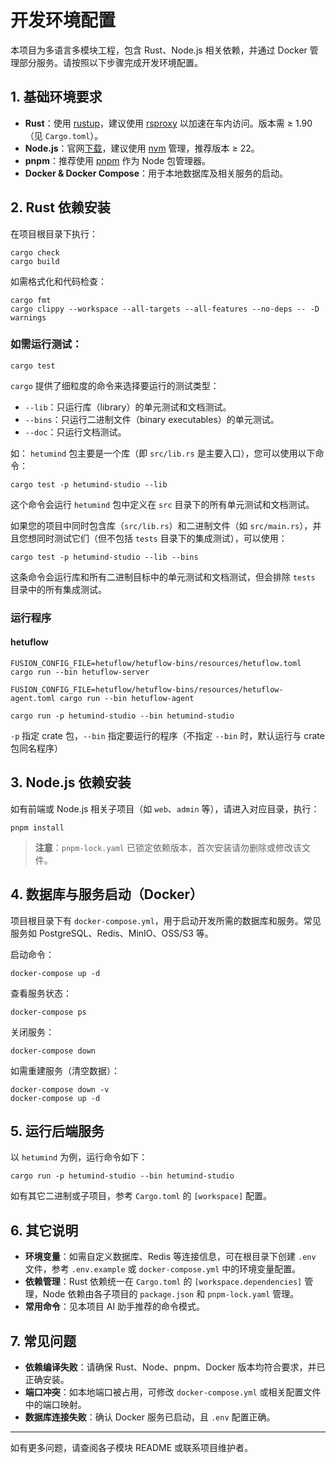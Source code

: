 # 开发环境配置

本项目为多语言多模块工程，包含 Rust、Node.js 相关依赖，并通过 Docker 管理部分服务。请按照以下步骤完成开发环境配置。

## 1. 基础环境要求

- **Rust**：使用 [rustup](https://www.rust-lang.org/tools/install)，建议使用 [rsproxy](https://rsproxy.cn/)
  以加速在车内访问。版本需 ≥ 1.90（见 `Cargo.toml`）。
- **Node.js**：官网[下载](https://nodejs.org/zh-cn/download)，建议使用 [nvm](https://github.com/nvm-sh/nvm)
  管理，推荐版本 ≥ 22。
- **pnpm**：推荐使用 [pnpm](https://pnpm.io/zh/installation) 作为 Node 包管理器。
- **Docker & Docker Compose**：用于本地数据库及相关服务的启动。

## 2. Rust 依赖安装

在项目根目录下执行：

```shell
cargo check
cargo build
```

如需格式化和代码检查：

```shell
cargo fmt
cargo clippy --workspace --all-targets --all-features --no-deps -- -D warnings
```

### 如需运行测试：

```shell
cargo test
```

`cargo` 提供了细粒度的命令来选择要运行的测试类型：

- `--lib`：只运行库（library）的单元测试和文档测试。
- `--bins`：只运行二进制文件（binary executables）的单元测试。
- `--doc`：只运行文档测试。

如： `hetumind` 包主要是一个库（即 `src/lib.rs` 是主要入口），您可以使用以下命令：

```shell
cargo test -p hetumind-studio --lib
```

这个命令会运行 `hetumind` 包中定义在 `src` 目录下的所有单元测试和文档测试。

如果您的项目中同时包含库（`src/lib.rs`）和二进制文件（如 `src/main.rs`），并且您想同时测试它们（但不包括 `tests`
目录下的集成测试），可以使用：

```shell
cargo test -p hetumind-studio --lib --bins
```

这条命令会运行库和所有二进制目标中的单元测试和文档测试，但会排除 `tests` 目录中的所有集成测试。

### 运行程序

#### hetuflow

```shell
FUSION_CONFIG_FILE=hetuflow/hetuflow-bins/resources/hetuflow.toml cargo run --bin hetuflow-server

FUSION_CONFIG_FILE=hetuflow/hetuflow-bins/resources/hetuflow-agent.toml cargo run --bin hetuflow-agent
```

```shell
cargo run -p hetumind-studio --bin hetumind-studio
```

`-p` 指定 crate 包，`--bin` 指定要运行的程序（不指定 `--bin` 时，默认运行与 crate 包同名程序）

## 3. Node.js 依赖安装

如有前端或 Node.js 相关子项目（如 `web`、`admin` 等），请进入对应目录，执行：

```shell
pnpm install
```

> **注意**：`pnpm-lock.yaml` 已锁定依赖版本，首次安装请勿删除或修改该文件。

## 4. 数据库与服务启动（Docker）

项目根目录下有 `docker-compose.yml`，用于启动开发所需的数据库和服务。常见服务如 PostgreSQL、Redis、MinIO、OSS/S3 等。

启动命令：

```shell
docker-compose up -d
```

查看服务状态：

```shell
docker-compose ps
```

关闭服务：

```shell
docker-compose down
```

如需重建服务（清空数据）：

```shell
docker-compose down -v
docker-compose up -d
```

## 5. 运行后端服务

以 `hetumind` 为例，运行命令如下：

```shell
cargo run -p hetumind-studio --bin hetumind-studio
```

如有其它二进制或子项目，参考 `Cargo.toml` 的 `[workspace]` 配置。

## 6. 其它说明

- **环境变量**：如需自定义数据库、Redis 等连接信息，可在根目录下创建 `.env` 文件，参考 `.env.example` 或
  `docker-compose.yml` 中的环境变量配置。
- **依赖管理**：Rust 依赖统一在 `Cargo.toml` 的 `[workspace.dependencies]` 管理，Node 依赖由各子项目的 `package.json` 和
  `pnpm-lock.yaml` 管理。
- **常用命令**：见本项目 AI 助手推荐的命令模式。

## 7. 常见问题

- **依赖编译失败**：请确保 Rust、Node、pnpm、Docker 版本均符合要求，并已正确安装。
- **端口冲突**：如本地端口被占用，可修改 `docker-compose.yml` 或相关配置文件中的端口映射。
- **数据库连接失败**：确认 Docker 服务已启动，且 `.env` 配置正确。

---

如有更多问题，请查阅各子模块 README 或联系项目维护者。

